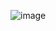 ![image](https://user-images.githubusercontent.com/88191742/176379454-39a39338-439a-4bd0-8c52-92b434d96ba1.png)
